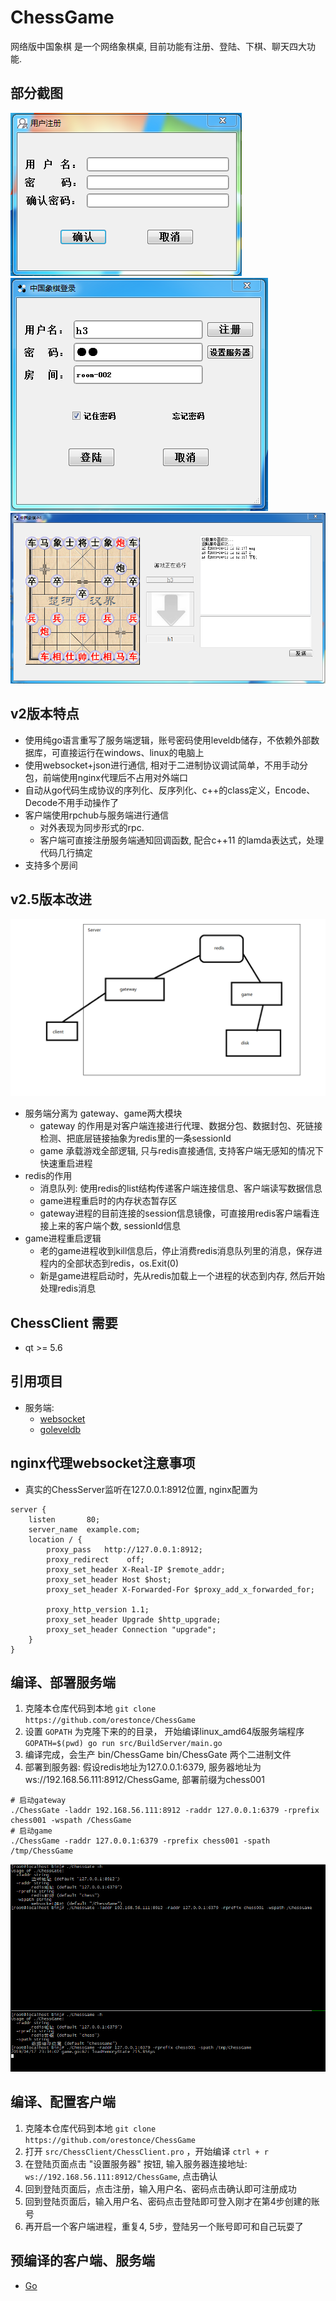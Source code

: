 # ChessGame
网络版中国象棋 是一个网络象棋桌, 目前功能有注册、登陆、下棋、聊天四大功能.

## 部分截图
![用户注册](screenshot/register.png)
![用户登陆](screenshot/login.png)
![游戏主界面](screenshot/playgame.png)

## v2版本特点
* 使用纯go语言重写了服务端逻辑，账号密码使用leveldb储存，不依赖外部数据库，可直接运行在windows、linux的电脑上
* 使用websocket+json进行通信, 相对于二进制协议调试简单，不用手动分包，前端使用nginx代理后不占用对外端口
* 自动从go代码生成协议的序列化、反序列化、c++的class定义，Encode、Decode不用手动操作了
* 客户端使用rpchub与服务端进行通信
  * 对外表现为同步形式的rpc.
  * 客户端可直接注册服务端通知回调函数, 配合c++11 的lamda表达式，处理代码几行搞定
* 支持多个房间

## v2.5版本改进
![v2.5版本结构图](screenshot/v2.5-layout.png)
* 服务端分离为 gateway、game两大模块
  * gateway 的作用是对客户端连接进行代理、数据分包、数据封包、死链接检测、把底层链接抽象为redis里的一条sessionId
  * game 承载游戏全部逻辑, 只与redis直接通信, 支持客户端无感知的情况下快速重启进程
* redis的作用
  * 消息队列: 使用redis的list结构传递客户端连接信息、客户端读写数据信息
  * game进程重启时的内存状态暂存区
  * gateway进程的目前连接的session信息镜像，可直接用redis客户端看连接上来的客户端个数, sessionId信息
* game进程重启逻辑
  * 老的game进程收到kill信息后，停止消费redis消息队列里的消息，保存进程内的全部状态到redis，os.Exit(0)
  * 新是game进程启动时，先从redis加载上一个进程的状态到内存, 然后开始处理redis消息
## ChessClient 需要
* qt  >= 5.6
## 引用项目
* 服务端:
    * [websocket](https://github.com/gorilla/websocket)
    * [goleveldb](https://github.com/syndtr/goleveldb)

## nginx代理websocket注意事项
* 真实的ChessServer监听在127.0.0.1:8912位置, nginx配置为
````
server {
    listen       80;
    server_name  example.com;
    location / {
        proxy_pass   http://127.0.0.1:8912;
        proxy_redirect    off;
        proxy_set_header X-Real-IP $remote_addr;
        proxy_set_header Host $host;
        proxy_set_header X-Forwarded-For $proxy_add_x_forwarded_for;

        proxy_http_version 1.1;
        proxy_set_header Upgrade $http_upgrade;
        proxy_set_header Connection "upgrade";
    }
}
````
## 编译、部署服务端
1. 克隆本仓库代码到本地
  `git clone https://github.com/orestonce/ChessGame`
2. 设置 `GOPATH` 为克隆下来的的目录， 开始编译linux_amd64版服务端程序
  `GOPATH=$(pwd) go run src/BuildServer/main.go`
3. 编译完成，会生产 bin/ChessGame bin/ChessGate 两个二进制文件
4. 部署到服务器: 假设redis地址为127.0.0.1:6379, 服务器地址为ws://192.168.56.111:8912/ChessGame, 部署前缀为chess001
  ````
  # 启动gateway
  ./ChessGate -laddr 192.168.56.111:8912 -raddr 127.0.0.1:6379 -rprefix chess001 -wspath /ChessGame
  # 启动game
  ./ChessGame -raddr 127.0.0.1:6379 -rprefix chess001 -spath /tmp/ChessGame
  ````
![v2.5服务端1](screenshot/v2.5-server1.png)
## 编译、配置客户端
1. 克隆本仓库代码到本地
  `git clone https://github.com/orestonce/ChessGame`
2. 打开 `src/ChessClient/ChessClient.pro` ，开始编译
  `ctrl + r`
3. 在登陆页面点击 "设置服务器" 按钮, 输入服务器连接地址: `ws://192.168.56.111:8912/ChessGame`, 点击确认
4. 回到登陆页面后，点击注册，输入用户名、密码点击确认即可注册成功
5. 回到登陆页面后，输入用户名、密码点击登陆即可登入刚才在第4步创建的账号
6. 再开启一个客户端进程，重复4, 5步，登陆另一个账号即可和自己玩耍了

## 预编译的客户端、服务端
   * [Go](https://github.com/orestonce/ChessGame/releases)

